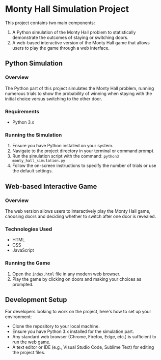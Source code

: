 # Monty Hall Simulation Project

This project contains two main components:
1. A Python simulation of the Monty Hall problem to statistically demonstrate the outcomes of staying or switching doors.
2. A web-based interactive version of the Monty Hall game that allows users to play the game through a web interface.

## Python Simulation

### Overview
The Python part of this project simulates the Monty Hall problem, running numerous trials to show the probability of winning when staying with the initial choice versus switching to the other door.

### Requirements
- Python 3.x

### Running the Simulation
1. Ensure you have Python installed on your system.
2. Navigate to the project directory in your terminal or command prompt.
3. Run the simulation script with the command: `python3 monty_hall_simulation.py`
4. Follow the on-screen instructions to specify the number of trials or use the default settings.

## Web-based Interactive Game

### Overview
The web version allows users to interactively play the Monty Hall game, choosing doors and deciding whether to switch after one door is revealed.

### Technologies Used
- HTML
- CSS
- JavaScript

### Running the Game
1. Open the `index.html` file in any modern web browser.
2. Play the game by clicking on doors and making your choices as prompted.

## Development Setup
For developers looking to work on the project, here's how to set up your environment:
- Clone the repository to your local machine.
- Ensure you have Python 3.x installed for the simulation part.
- Any standard web browser (Chrome, Firefox, Edge, etc.) is sufficient to run the web game.
- A text editor or IDE (e.g., Visual Studio Code, Sublime Text) for editing the project files.

